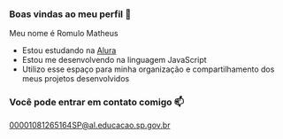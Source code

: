 ### Boas vindas ao meu perfil 🖤

Meu nome é Romulo Matheus

- Estou estudando na [Alura](https://www.alura.com.br)
- Estou me desenvolvendo na linguagem JavaScript
- Utilizo esse espaço para minha organização e compartilhamento dos meus projetos desenvolvidos

### Você pode entrar em contato comigo 📫

00001081265164SP@al.educacao.sp.gov.br

